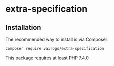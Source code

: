 # extra-specification

Installation
------------

The recommended way to install is via Composer:

```
composer require vairogs/extra-specification
```

This package requires at least PHP 7.4.0
